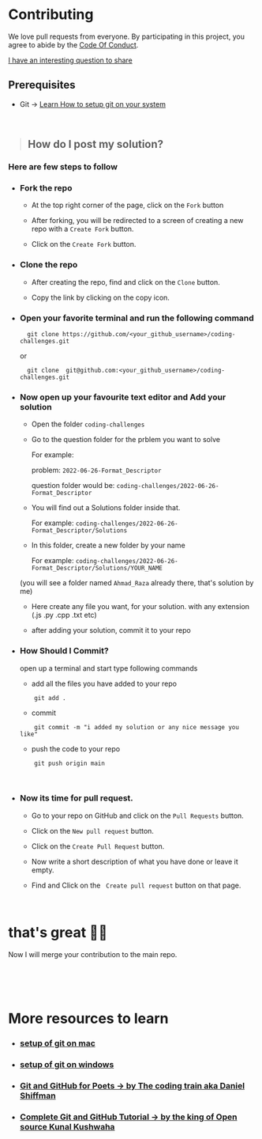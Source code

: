 # Contributing

We love pull requests from everyone. By participating in this project, you
agree to abide by the [Code Of Conduct](https://github.com/razaahmad333/coding-challenges/blob/main/CODE_OF_CONDUCT.md).

[I have an interesting question to share](https://github.com/razaahmad333/coding-challenges#-i-have-an-interesting-question-to-share-)

## Prerequisites

- Git -> [ Learn How to setup git on your system ](https://www.youtube.com/watch?v=qkbK31dMNfM)

<br>

> ## How do I post my solution?

### Here are few steps to follow

- ### Fork the repo

  - At the top right corner of the page, click on the `Fork` button

  - After forking, you will be redirected to a screen of creating a new repo with a `Create Fork` button.

  - Click on the `Create Fork` button.

- ### Clone the repo

  - After creating the repo, find and click on the `Clone` button.

  - Copy the link by clicking on the copy icon.

- ### Open your favorite terminal and run the following command

  ```shell
    git clone https://github.com/<your_github_username>/coding-challenges.git
  ```

  or

  ```shell
    git clone  git@github.com:<your_github_username>/coding-challenges.git
  ```

- ### Now open up your favourite text editor and Add your solution

  - Open the folder `coding-challenges`

  - Go to the question folder for the prblem you want to solve

    For example:

    problem: `2022-06-26-Format_Descriptor`

    question folder would be: `coding-challenges/2022-06-26-Format_Descriptor`

  - You will find out a Solutions folder inside that.

    For example: `coding-challenges/2022-06-26-Format_Descriptor/Solutions`

  - In this folder, create a new folder by your name

    For example: `coding-challenges/2022-06-26-Format_Descriptor/Solutions/YOUR_NAME`

  (you will see a folder named `Ahmad_Raza` already there, that's solution by me)

  - Here create any file you want, for your solution.
    with any extension (.js .py .cpp .txt etc)

  - after adding your solution, commit it to your repo

- ### How Should I Commit?

  open up a terminal and start type following commands

  - add all the files you have added to your repo

  ```shell
      git add .
  ```

  - commit

  ```shell
      git commit -m "i added my solution or any nice message you like"
  ```

  - push the code to your repo

  ```shell
      git push origin main
  ```

<br/>

- ### Now its time for pull request.

  - Go to your repo on GitHub and click on the `Pull Requests` button.

  - Click on the `New pull request` button.

  - Click on the `Create Pull Request` button.

  - Now write a short description of what you have done or leave it empty.

  - Find and Click on the ` Create pull request` button on that page.

<br>

# that's great 🎉🎉

Now I will merge your contribution to the main repo.

<br>
<br>
<br>

# More resources to learn

- ### [setup of git on mac](https://www.youtube.com/watch?v=hMEyBtsuAJE)

- ### [setup of git on windows](https://www.youtube.com/watch?v=qkbK31dMNfM)

- ### [Git and GitHub for Poets -> by The coding train aka Daniel Shiffman](https://www.youtube.com/watch?v=BCQHnlnPusY&list=PLozRqGzj97d02YjR5JVqDwN2K0cAiT7VK)

- ### [Complete Git and GitHub Tutorial -> by the king of Open source Kunal Kushwaha](https://www.youtube.com/watch?v=apGV9Kg7ics)
